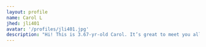 ```yaml
---
layout: profile
name: Carol L
jhed: jli401
avatar: '/profiles/jli401.jpg'
description: "Hi! This is 3.67-yr-old Carol. It’s great to meet you all!"
---
```

